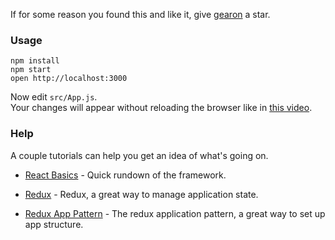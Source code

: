 If for some reason you found this and like it, give [gearon](https://github.com/gaearon/react-transform-boilerplate) a star.

### Usage

```
npm install
npm start
open http://localhost:3000
```

Now edit `src/App.js`.  
Your changes will appear without reloading the browser like in [this video](http://vimeo.com/100010922).

### Help
A couple tutorials can help you get an idea of what's going on.

  * [React Basics](https://github.com/petehunt/react-howto) - Quick rundown of the framework.

  * [Redux](https://egghead.io/courses/building-react-applications-with-idiomatic-redux) - Redux, a great way to manage application state.

  * [Redux App Pattern](https://github.com/reactjs/redux/tree/master/examples/real-world) - The redux application pattern, a great way to set up app structure.
